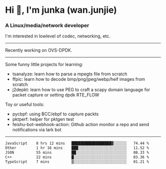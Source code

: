 
<h1 >Hi 👋, I'm junka (wan.junjie)</h1>
<h3 >A Linux/media/network developer</h3>


I'm interested in lowlevel of codec, networking, etc.


---

Recently working on OVS-DPDK.

---

Some funny little projects for learning:

- tsanalyze: learn how to parse a mpegts file from scratch 
- ffpic: learn how to decode bmp/png/jpeg/webp/heif images from scratch
- j2depkt: learn how to use PEG to craft a scapy domain language for packet capture or setting dpdk RTE_FLOW

Toy or useful tools:

- pycbpf: using BCC/ebpf to capture packts
- pktperf: helper for pktgen test
- feishu-bot-webhook-action: Github action monitor a repo and send notifications via lark bot

---

<!--START_SECTION:waka-->

```txt
JavaScript    8 hrs 12 mins   ██████████████████▓░░░░░░   74.44 %
Other         1 hr 16 mins    ███░░░░░░░░░░░░░░░░░░░░░░   11.52 %
JSON          55 mins         ██░░░░░░░░░░░░░░░░░░░░░░░   08.33 %
C++           22 mins         █░░░░░░░░░░░░░░░░░░░░░░░░   03.36 %
TypeScript    7 mins          ▒░░░░░░░░░░░░░░░░░░░░░░░░   01.21 %
```

<!--END_SECTION:waka-->
